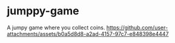 # jumppy-game
A jumpy game where you collect coins.
https://github.com/user-attachments/assets/b0a5d8d8-a2ad-4157-97c7-e848398e4447
